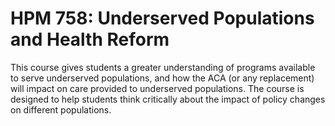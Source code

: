 # HPM 758: Underserved Populations and Health Reform

This course gives students a greater understanding of programs available to serve underserved populations, and how the ACA (or any replacement) will impact on care provided to underserved populations. The course is designed to help students think critically about the impact of policy changes on different populations.